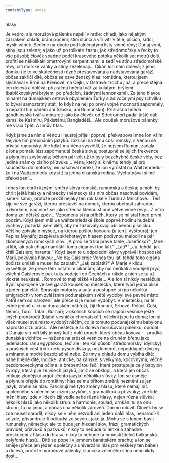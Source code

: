 ```yaml
---
contentType: prose
---
```


<section>

hlasy

Je vedro; ale morušová pálenka nepálí v hrdle: chladí, jako nějakým zázrakem chladí, brání pocení; stíní slunci a víří vítr v těle, plicích, srdci, mysli: vánek. Sedíme na dvoře pod laločnatými listy vinné révy; Dunaj voní, stíny jsou zelené; a jako už po tolikáté žasnu, jak středomořsky a řecky to vše působí; člověk spadne podél krasového potoka několik set metrů dolů, prořítí se několikakilometrovými serpentinami: a sedí ve stínu středomořské révy, cítí mořské vánky a stíny zezelenají… Cikán Ion nám dolévá; z jeho domku (je to ve skutečnosti různě přestavovaná a nadstavovaná garáž) občas zakřičí dítě, občas se ozve ženský hlas: romština, kterou jsem slýchával v Brně na Křenové, na Cejlu, v Ostravě: trochu jiná, a přece stejná. Ion dolévá a dolévá: přízračná hnědá tvář za kulatými brýlemi (babičkovskými brýlemi po předcích, žádnými lennonkami). Za jeho hlavou minaret na dunajském ostrově obydleném Turky a zdivočelými psy (chvilku to býval samostatný stát; to když na něj po první vojně mocnosti zapomněly, a nepatřil tím pádem ani Srbsku, ani Rumunsku). Přízračná hnědá gándhíovská tvář a minaret: jako by člověk od Středomoří padal ještě dál: kamsi ke Kašmíru, Pákistánu, Bangladéši… Ale doušek morušové pálenky mě vrací zpět. A Ionův hlas…

Když jsme za ním s Vénou Hausroj přijeli poprvé, překvapoval mne Ion vším. Nejvíce tím přepínáním jazyků: zakřičel na ženu cosi romsky, s Vénou se přivítal rumunsky. Ale když mu Véna vysvětlil, že nejsem Rumun, začala z Iona pomalu lézt zapomenutá česká slova; postupně se jejich frekvence a plynulost zvyšovala; během pár vět už to byly bezchybné české věty, bez jediné známky cizího přízvuku… Véna, který si k němu tehdy jel pro součástku do motorky, mi naschvál neřekl, že Ion vyrůstal na Waitzenriedu; že i na Waitzenriedu kdysi žila jedna cikánská rodina. Vychutnával si mé překvapení…

I dnes Ion chrlí různými směry slova romská, rumunská a česká; a mohl by chrlit ještě italsky a německy (německy si s ním občas naschvál povídám, jsme-li sami), protože prožil nějaký ten rok také v Turínu a Mnichově… Teď žije ve své garáži, kterou přestavěl na domek, kterou obehnal zahradou a dvorkem, nad nímž se jako střecha klenou stinné větve vinné révy… Z nitra domu zní dětský zpěv… Vzpomenu si na příběh, který se mi stal hned první podzim. Když jsem měl ve waitzenriedské škole poprvé hodinu hudební výchovy, požádal jsem děti, aby mi zazpívaly svoji oblíbenou písničku. Většina zpívala o myšce, na kterou pošlou kocoura (a ten ji vyšťourá); jen Pepina Mynářoj zazpívala skřehotavým hlasem podivnou melodii na pár zkomolených romských slov. „A proč se ti líbí právě tahle, Josefínko?“ „Mně si líbí, jak pak chlapi namlátili tomu cigánovi tou latí.“ „Latí?“ „Ju, tehdá, jak křtili Gaisleroj haranta.“ Když jsem to u odpolední kávy vyprávěl hospodské Marji, pokývala hlavou: „No ba; Gaislerojc Venca tou latí tehdá toho cigána dočista umlátil a musel ho zaplatit.“ „Jak zaplatit?“ A Marje v klidu vysvětluje, že přece těm ostatním cikánům; aby nic neříkali a vodejeli pryč; všichni Gaislerovic pak taky vodejeli do Čechách a nikdo z nich se tu už víckrát neukázal… Romové to mají těžké všude… Ale Ion si nikdy nestěžuje. Bydlí spokojeně ve své garáži kousek od městečka, které tvoří jedna ulice a jeden panelák. Spravuje motorky a auta a postupně si (po několika emigracích) v tom zvláštním podunajském světě vydobyl své pevné místo. Patřil sem od narození, ale přece si je musel vydobýt. V městečku, na té jedné jediné ulici na dunajském nábřeží, žijí Rumuni, Srbové, Poláci, Češi, Němci, Turci, Tataři, Bulhaři; v okolních kopcích se najdou vesnice ještě jiných pronárodů (blahé vesničky chorvatské!), všichni jsou tu doma; Ion si však musel své místo vydobýt něčím, co je tomuto podunajskému babylonu naprosto cizí: prací… Ale nestěžuje si: dolévá morušovou pálenku; opodál u Dunaje vítr víří bílý jemný kal z dolů (prach, který občas košava — prudká dunajská vichřice — nažene na srbské vesnice na druhém břehu jako jedenáctou ránu egyptskou; teď ale i ten kal působí středomořsky, idylicky); u prašných cest trčí k nebi pyšně divizny, nezlomené, nepoddajné; divizny a minaret a modré bezoblačné nebe. Ze tmy a chladu domu vybíhá dítě: nahé hnědé dítě, indické, antické, balkánské: s velkýma, kočovnýma, věčně bezdomoveckýma očima: a brebentí tou řečí, která prostupuje celý babylon Evropy, která pije ze všech jazyků, jimiž se obklopí, a která jen občas infikuje zlodějský argot těchto jazyků několika slůvky. Ion se usměje a plynule přejde do romštiny: hlas se mu přitom změní; nezmění se jen jazyk, změní se hlas. Fascinují mě tyto změny hlasu, které nemají nic společného s učením se cizím jazykům, s gramatikou a přízvuky; zde lidé mění hlasy, zde v lidech žijí vedle sebe různé hlasy, nejen různá slůvka; několik hlasů jako několik strun: a harmonie, soulad, drnkání tu na onu strunu, tu na jinou, a občas i na několik zároveň. Darmo mluvit. Člověk by se zde musel narodit; nikdy se v něm nezrodí ani jeden další hlas, nenarodí-li se zde, přivandruje-li odkudsi ze severu, jako já. Mohu se s Ionem bavit rumunsky, německy: ale to bude jen hledání slov, frází, gramatických pravidel, přízvuků a pazvuků; nikdy to nebude to lehké a záhadné přeskočení z hlasu do hlasu; nikdy to nebude ta nepostižitelná balkánská polyfonie hlasů… Dítě se popelí v jemném banátském prachu; a Ion se směje (přece jen jeden společný a univerzální hlas pro veškerý ten bábel) a dolévá, protože morušové pálenky, slunce a zeleného stínu není nikdy dost…

</section>
